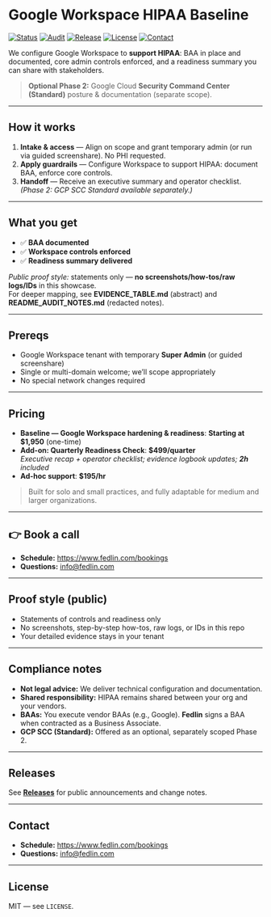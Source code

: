 # Google Workspace HIPAA Baseline

[![Status](https://img.shields.io/badge/Status-Deployment--Ready-success)](#what-you-get)
[![Audit](https://img.shields.io/badge/Audit-PASS%20(0%20advisories)-brightgreen)](#what-you-get)
[![Release](https://img.shields.io/github/v/release/fedlinllc/fedlin-gws-hipaa-baseline?display_name=tag)](https://github.com/fedlinllc/fedlin-gws-hipaa-baseline/releases)
[![License](https://img.shields.io/badge/License-MIT-lightgrey)](#license)
[![Contact](https://img.shields.io/badge/Book-Call-0F766E)](https://www.fedlin.com/bookings)

We configure Google Workspace to **support HIPAA**: BAA in place and documented, core admin controls enforced, and a readiness summary you can share with stakeholders.  
> **Optional Phase 2:** Google Cloud **Security Command Center (Standard)** posture & documentation (separate scope).

---

## How it works

1. **Intake & access** — Align on scope and grant temporary admin (or run via guided screenshare). No PHI requested.  
2. **Apply guardrails** — Configure Workspace to support HIPAA: document BAA, enforce core controls.  
3. **Handoff** — Receive an executive summary and operator checklist. *(Phase 2: GCP SCC Standard available separately.)*

---

## What you get

- ✅ **BAA documented**
- ✅ **Workspace controls enforced**
- ✅ **Readiness summary delivered**

_Public proof style:_ statements only — **no screenshots/how-tos/raw logs/IDs** in this showcase.  
For deeper mapping, see **EVIDENCE_TABLE.md** (abstract) and **README_AUDIT_NOTES.md** (redacted notes).

---

## Prereqs

- Google Workspace tenant with temporary **Super Admin** (or guided screenshare)  
- Single or multi-domain welcome; we’ll scope appropriately  
- No special network changes required

---

## Pricing

- **Baseline — Google Workspace hardening & readiness**: **Starting at $1,950** (one-time)  
- **Add-on: Quarterly Readiness Check**: **$499/quarter**  
  *Executive recap + operator checklist; evidence logbook updates; **2h** included*  
- **Ad-hoc support**: **$195/hr**

> Built for solo and small practices, and fully adaptable for medium and larger organizations.

---

## 👉 Book a call

- **Schedule:** https://www.fedlin.com/bookings  
- **Questions:** info@fedlin.com

---

## Proof style (public)

- Statements of controls and readiness only  
- No screenshots, step-by-step how-tos, raw logs, or IDs in this repo  
- Your detailed evidence stays in your tenant

---

## Compliance notes

- **Not legal advice:** We deliver technical configuration and documentation.  
- **Shared responsibility:** HIPAA remains shared between your org and your vendors.  
- **BAAs:** You execute vendor BAAs (e.g., Google). **Fedlin** signs a BAA when contracted as a Business Associate.  
- **GCP SCC (Standard):** Offered as an optional, separately scoped Phase 2.

---

## Releases
See **[Releases](https://github.com/fedlinllc/fedlin-gws-hipaa-baseline/releases)** for public announcements and change notes.

---

## Contact

- **Schedule:** https://www.fedlin.com/bookings  
- **Questions:** info@fedlin.com

---

## License
MIT — see `LICENSE`.
